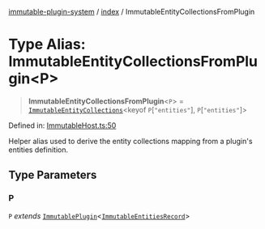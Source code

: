 [immutable-plugin-system](../../README.md) / [index](../README.md) / ImmutableEntityCollectionsFromPlugin

# Type Alias: ImmutableEntityCollectionsFromPlugin\<P\>

> **ImmutableEntityCollectionsFromPlugin**\<`P`\> = [`ImmutableEntityCollections`](ImmutableEntityCollections.md)\<keyof `P`\[`"entities"`\], `P`\[`"entities"`\]\>

Defined in: [ImmutableHost.ts:50](https://github.com/agladysh/immutable-plugin-system/blob/6e42ed226f57386126fa674261cc4cffcef8c585/src/ImmutableHost.ts#L50)

Helper alias used to derive the entity collections mapping from a
plugin's entities definition.

## Type Parameters

### P

`P` *extends* [`ImmutablePlugin`](../interfaces/ImmutablePlugin.md)\<[`ImmutableEntitiesRecord`](ImmutableEntitiesRecord.md)\>
